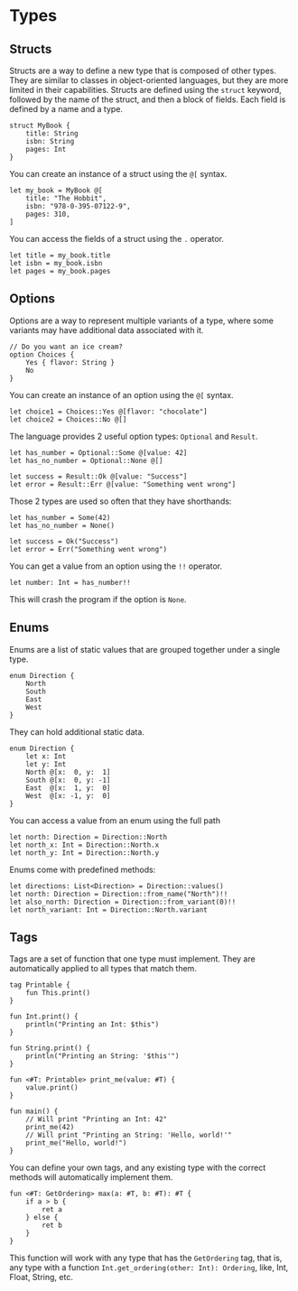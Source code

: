 # Types

## Structs

Structs are a way to define a new type that is composed of other types. They are similar to classes in object-oriented
languages, but they are more limited in their capabilities. Structs are defined using the `struct` keyword, followed by
the name of the struct, and then a block of fields. Each field is defined by a name and a type.

```nitro
struct MyBook {
    title: String
    isbn: String
    pages: Int
}
```

You can create an instance of a struct using the `@[` syntax.

```nitro
let my_book = MyBook @[
    title: "The Hobbit",
    isbn: "978-0-395-07122-9",
    pages: 310,
]
```

You can access the fields of a struct using the `.` operator.

```nitro
let title = my_book.title
let isbn = my_book.isbn
let pages = my_book.pages
```

## Options

Options are a way to represent multiple variants of a type, where some variants may have additional data associated with
it.

```nitro
// Do you want an ice cream?
option Choices {
    Yes { flavor: String }
    No
}
```

You can create an instance of an option using the `@[` syntax.

```nitro
let choice1 = Choices::Yes @[flavor: "chocolate"]
let choice2 = Choices::No @[]
```

The language provides 2 useful option types: `Optional` and `Result`.

```nitro
let has_number = Optional::Some @[value: 42]
let has_no_number = Optional::None @[]

let success = Result::Ok @[value: "Success"]
let error = Result::Err @[value: "Something went wrong"]
```

Those 2 types are used so often that they have shorthands:

```nitro
let has_number = Some(42)
let has_no_number = None()

let success = Ok("Success")
let error = Err("Something went wrong")
```

You can get a value from an option using the `!!` operator.

```nitro
let number: Int = has_number!!
```

This will crash the program if the option is `None`.

## Enums

Enums are a list of static values that are grouped together under a single type.

```nitro
enum Direction {
    North
    South
    East
    West
}
```

They can hold additional static data.

```nitro
enum Direction {
    let x: Int
    let y: Int
    North @[x:  0, y:  1]
    South @[x:  0, y: -1]
    East  @[x:  1, y:  0]
    West  @[x: -1, y:  0]
}
```

You can access a value from an enum using the full path

```nitro
let north: Direction = Direction::North
let north_x: Int = Direction::North.x
let north_y: Int = Direction::North.y
```

Enums come with predefined methods:

```nitro
let directions: List<Direction> = Direction::values()
let north: Direction = Direction::from_name("North")!!
let also_north: Direction = Direction::from_variant(0)!!
let north_variant: Int = Direction::North.variant
```

## Tags

Tags are a set of function that one type must implement. They are automatically applied to all types that match them.

```nitro
tag Printable {
    fun This.print()
}

fun Int.print() {
    println("Printing an Int: $this")
}

fun String.print() {
    println("Printing an String: '$this'")
}

fun <#T: Printable> print_me(value: #T) {
    value.print()
}

fun main() {
    // Will print "Printing an Int: 42"
    print_me(42)
    // Will print "Printing an String: 'Hello, world!'"
    print_me("Hello, world!")
}
```

You can define your own tags, and any existing type with the correct methods will automatically implement them.

```nitro
fun <#T: GetOrdering> max(a: #T, b: #T): #T {
    if a > b {
        ret a
    } else {
        ret b
    }
}
```

This function will work with any type that has the `GetOrdering` tag, that is, any type with a function
`Int.get_ordering(other: Int): Ordering`, like, Int, Float, String, etc.
